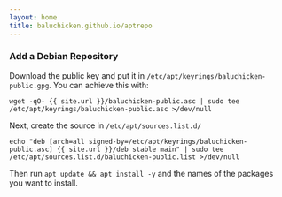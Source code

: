 ```yaml
---
layout: home
title: baluchicken.github.io/aptrepo
---
```



### Add a Debian Repository

Download the public key and put it in
`/etc/apt/keyrings/baluchicken-public.gpg`. You can achieve this with:

```
wget -qO- {{ site.url }}/baluchicken-public.asc | sudo tee /etc/apt/keyrings/baluchicken-public.asc >/dev/null
```

Next, create the source in `/etc/apt/sources.list.d/`

```
echo "deb [arch=all signed-by=/etc/apt/keyrings/baluchicken-public.asc] {{ site.url }}/deb stable main" | sudo tee /etc/apt/sources.list.d/baluchicken-public.list >/dev/null
```

Then run `apt update && apt install -y` and the names of the packages you want to install.